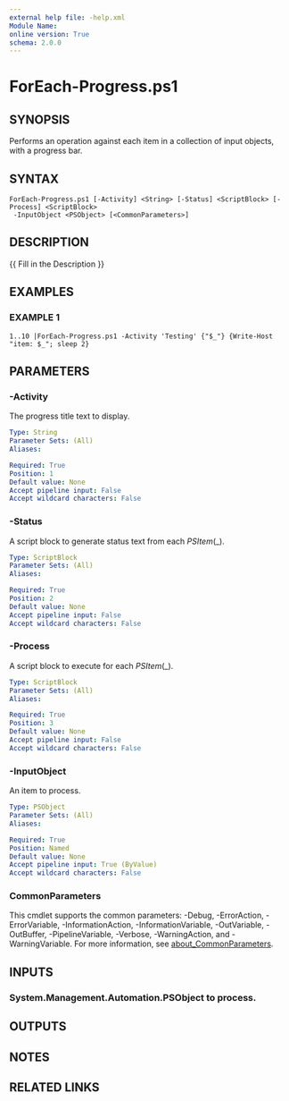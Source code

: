 ```yaml
---
external help file: -help.xml
Module Name:
online version: True
schema: 2.0.0
---
```


# ForEach-Progress.ps1

## SYNOPSIS
Performs an operation against each item in a collection of input objects, with a progress bar.

## SYNTAX

```
ForEach-Progress.ps1 [-Activity] <String> [-Status] <ScriptBlock> [-Process] <ScriptBlock>
 -InputObject <PSObject> [<CommonParameters>]
```

## DESCRIPTION
{{ Fill in the Description }}

## EXAMPLES

### EXAMPLE 1
```
1..10 |ForEach-Progress.ps1 -Activity 'Testing' {"$_"} {Write-Host "item: $_"; sleep 2}
```

## PARAMETERS

### -Activity
The progress title text to display.

```yaml
Type: String
Parameter Sets: (All)
Aliases:

Required: True
Position: 1
Default value: None
Accept pipeline input: False
Accept wildcard characters: False
```

### -Status
A script block to generate status text from each $PSItem ($_).

```yaml
Type: ScriptBlock
Parameter Sets: (All)
Aliases:

Required: True
Position: 2
Default value: None
Accept pipeline input: False
Accept wildcard characters: False
```

### -Process
A script block to execute for each $PSItem ($_).

```yaml
Type: ScriptBlock
Parameter Sets: (All)
Aliases:

Required: True
Position: 3
Default value: None
Accept pipeline input: False
Accept wildcard characters: False
```

### -InputObject
An item to process.

```yaml
Type: PSObject
Parameter Sets: (All)
Aliases:

Required: True
Position: Named
Default value: None
Accept pipeline input: True (ByValue)
Accept wildcard characters: False
```

### CommonParameters
This cmdlet supports the common parameters: -Debug, -ErrorAction, -ErrorVariable, -InformationAction, -InformationVariable, -OutVariable, -OutBuffer, -PipelineVariable, -Verbose, -WarningAction, and -WarningVariable. For more information, see [about_CommonParameters](http://go.microsoft.com/fwlink/?LinkID=113216).

## INPUTS

### System.Management.Automation.PSObject to process.
## OUTPUTS

## NOTES

## RELATED LINKS
